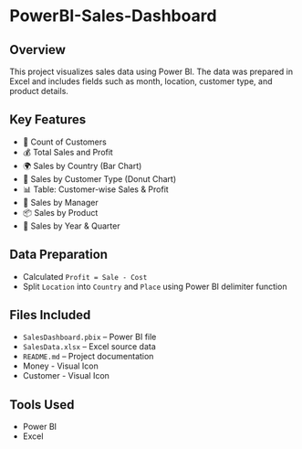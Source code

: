 # PowerBI-Sales-Dashboard

## Overview
This project visualizes sales data using Power BI. The data was prepared in Excel and includes fields such as month, location, customer type, and product details.

## Key Features
- 💼 Count of Customers
- 💰 Total Sales and Profit
- 🌍 Sales by Country (Bar Chart)
- 🛒 Sales by Customer Type (Donut Chart)
- 📊 Table: Customer-wise Sales & Profit
- 👤 Sales by Manager
- 📦 Sales by Product
- 📅 Sales by Year & Quarter

## Data Preparation
- Calculated `Profit = Sale - Cost`
- Split `Location` into `Country` and `Place` using Power BI delimiter function

## Files Included
- `SalesDashboard.pbix` – Power BI file
- `SalesData.xlsx` – Excel source data
- `README.md` – Project documentation
- Money - Visual Icon
- Customer - Visual Icon

## Tools Used
- Power BI
- Excel
